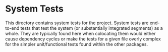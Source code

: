# System Tests

This directory contains system tests for the project. System tests are end-to-end tests that test the system (or substantially integrated segments) as a whole. 
They are typically found here when colocating them would either cause dependency cycles or make the tests for a given file overly complex for the simpler unit/functional tests found within the other packages.
